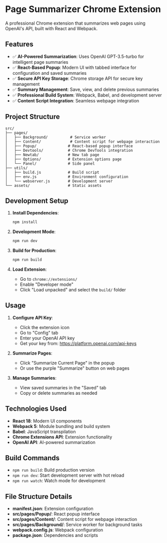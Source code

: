 # Page Summarizer Chrome Extension

A professional Chrome extension that summarizes web pages using OpenAI's API, built with React and Webpack.

## Features

- ✅ **AI-Powered Summarization**: Uses OpenAI GPT-3.5-turbo for intelligent page summaries
- ✅ **React-Based Popup**: Modern UI with tabbed interface for configuration and saved summaries
- ✅ **Secure API Key Storage**: Chrome storage API for secure key management
- ✅ **Summary Management**: Save, view, and delete previous summaries
- ✅ **Professional Build System**: Webpack, Babel, and development server
- ✅ **Content Script Integration**: Seamless webpage integration

## Project Structure

```
src/
├── pages/
│   ├── Background/          # Service worker
│   ├── Content/             # Content script for webpage interaction
│   ├── Popup/              # React-based popup interface
│   ├── Devtools/           # Chrome DevTools integration
│   ├── Newtab/             # New tab page
│   ├── Options/            # Extension options page
│   └── Panel/              # Side panel
├── utils/
│   ├── build.js            # Build script
│   ├── env.js              # Environment configuration
│   └── webserver.js        # Development server
└── assets/                 # Static assets
```

## Development Setup

1. **Install Dependencies**:
   ```bash
   npm install
   ```

2. **Development Mode**:
   ```bash
   npm run dev
   ```

3. **Build for Production**:
   ```bash
   npm run build
   ```

4. **Load Extension**:
   - Go to `chrome://extensions/`
   - Enable "Developer mode"
   - Click "Load unpacked" and select the `build/` folder

## Usage

1. **Configure API Key**:
   - Click the extension icon
   - Go to "Config" tab
   - Enter your OpenAI API key
   - Get your key from: https://platform.openai.com/api-keys

2. **Summarize Pages**:
   - Click "Summarize Current Page" in the popup
   - Or use the purple "Summarize" button on web pages

3. **Manage Summaries**:
   - View saved summaries in the "Saved" tab
   - Copy or delete summaries as needed

## Technologies Used

- **React 18**: Modern UI components
- **Webpack 5**: Module bundling and build system
- **Babel**: JavaScript transpilation
- **Chrome Extensions API**: Extension functionality
- **OpenAI API**: AI-powered summarization

## Build Commands

- `npm run build`: Build production version
- `npm run dev`: Start development server with hot reload
- `npm run watch`: Watch mode for development

## File Structure Details

- **manifest.json**: Extension configuration
- **src/pages/Popup/**: React popup interface
- **src/pages/Content/**: Content script for webpage interaction
- **src/pages/Background/**: Service worker for background tasks
- **webpack.config.js**: Webpack configuration
- **package.json**: Dependencies and scripts
